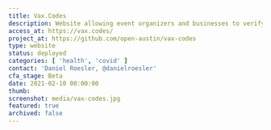 ```yaml
---
title: Vax.Codes
description: Website allowing event organizers and businesses to verify that someone has received a Covid-19 vaccine by scanning a QR code issued by an approved health organization.
access_at: https://vax.codes/
project_at: https://github.com/open-austin/vax-codes
type: website
status: deployed
categories: [ 'health', 'covid' ]
contact: 'Daniel Roesler, @danielroesler'
cfa_stage: Beta
date: 2021-02-10 00:00:00
thumb:
screenshot: media/vax-codes.jpg
featured: true
archived: false
---
```

